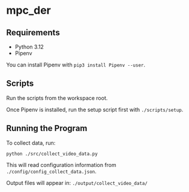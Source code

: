 # mpc_der

## Requirements
- Python 3.12
- Pipenv

You can install Pipenv with `pip3 install Pipenv --user`.

## Scripts
Run the scripts from the workspace root.

Once Pipenv is installed, run the setup script first with `./scripts/setup`.

## Running the Program
To collect data, run:
```shell
python ./src/collect_video_data.py
```
This will read configuration information from `./config/config_collect_data.json`.

Output files will appear in: `./output/collect_video_data/`
